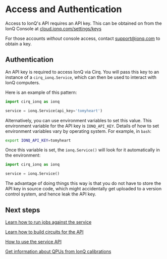# Access and Authentication

Access to IonQ's API requires an API key. This can be obtained on from the IonQ
Console at [cloud.ionq.com/settings/keys](https://cloud.ionq.com/settings/keys)

For those accounts *without* console access, contact
[support@ionq.com](mailto:support@ionq.com) to obtain a key.

## Authentication

An API key is required to access IonQ via Cirq. You will pass this key to an
instance of a `cirq_ionq.Service`, which can then be used to interact with IonQ
computers.

Here is an example of this pattern:

```python
import cirq_ionq as ionq

service = ionq.Service(api_key='tomyheart')
```

Alternatively, you can use environment variables to set this value. This
environment variable for the API key is `IONQ_API_KEY`. Details of how to set
environment variables vary by operating system. For example, in `bash`:

```bash
export IONQ_API_KEY=tomyheart
```

Once this variable is set, the `ionq.Service()` will look for it automatically
in the environment:

```python
import cirq_ionq as ionq

service = ionq.Service()
```

The advantage of doing things this way is that you do not have to store the API
key in source code, which might accidentally get uploaded to a version control
system, and hence leak the API key.

## Next steps

[Learn how to run jobs against the service](service.md)

[Learn how to build circuits for the API](circuits.md)

[How to use the service API](jobs.md)

[Get information about QPUs from IonQ calibrations](calibrations.md)
